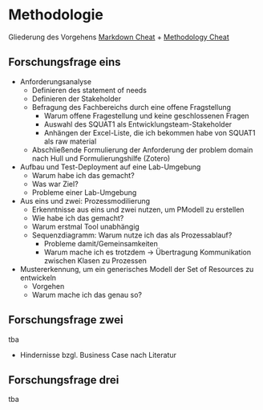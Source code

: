 # Methodologie

Gliederung des Vorgehens [Markdown Cheat](https://duckduckgo.com/?t=ffab&q=markdown+cheatsheet&ia=answer&iax=1) + [Methodology Cheat](https://www.scribbr.co.uk/thesis-dissertation/methodology/)

## Forschungsfrage eins

* Anforderungsanalyse
  * Definieren des statement of needs
  * Definieren der Stakeholder
  * Befragung des Fachbereichs durch eine offene Fragstellung
    * Warum offene Fragestellung und keine geschlossenen Fragen
    * Auswahl des SQUAT1 als Entwicklungsteam-Stakeholder
    * Anhängen der Excel-Liste, die ich bekommen habe von SQUAT1 als raw material
  * Abschließende Formulierung der Anforderung der problem domain nach Hull und Formulierungshilfe (Zotero)
* Aufbau und Test-Deployment auf eine Lab-Umgebung
  * Warum habe ich das gemacht?
  * Was war Ziel?
  * Probleme einer Lab-Umgebung
* Aus eins und zwei: Prozessmodilierung
  * Erkenntnisse aus eins und zwei nutzen, um PModell zu erstellen
  * Wie habe ich das gemacht?
  * Warum erstmal Tool unabhängig
  * Sequenzdiagramm: Warum nutze ich das als Prozessablauf?
    * Probleme damit/Gemeinsamkeiten
    * Warum mache ich es trotzdem -> Übertragung Kommunikation zwischen Klasen zu Prozessen
* Mustererkennung, um ein generisches Modell der Set of Resources zu entwickeln
  * Vorgehen
  * Warum mache ich das genau so?

## Forschungsfrage zwei

tba

* Hindernisse bzgl. Business Case nach Literatur

## Forschungsfrage drei

tba
